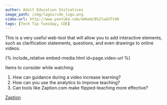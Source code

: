 ```yaml
---
author: Adult Education Initiatives
image_path: /img/logos/cde_logo.png
video-url: http://www.youtube.com/embed/BS2lwGSTt40
tags: [Tech Tip Tuesday, CDE]
---
```

This is a very useful web-tool that will allow you to add interactive elements, such as clarification statements, questions, and even drawings to online videos.

{% include_relative embed-media.html id=page.video-url %}

Items to consider while watching:

  1.  How can guidance during a video increase learning?
  2.  How can you use the analytics to improve teaching?
  3.  Can tools like Zaption.com make flipped-teaching more effective?

[Zaption](https://www.zaption.com/)
